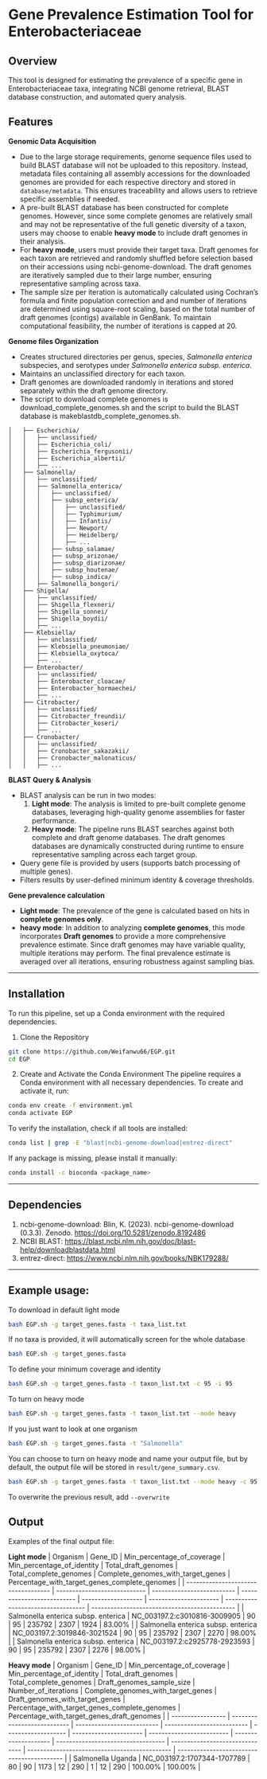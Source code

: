 # Gene Prevalence Estimation Tool for Enterobacteriaceae

## Overview
This tool is designed for estimating the prevalence of a specific gene in Enterobacteriaceae taxa, integrating NCBI genome retrieval, BLAST database construction, and automated query analysis.

## Features
**Genomic Data Acquisition**
  - Due to the large storage requirements, genome sequence files used to build BLAST database will not be uploaded to this repository. Instead, metadata files containing all assembly accessions for the downloaded genomes are provided for each respective directory and stored in `database/metadata`. This ensures traceability and allows users to retrieve specific assemblies if needed.
  - A pre-built BLAST database has been constructed for complete genomes. However, since some complete genomes are relatively small and may not be representative of the full genetic diversity of a taxon, users may choose to enable **heavy mode** to include draft genomes in their analysis.
  - For **heavy mode**, users must provide their target taxa. Draft genomes for each taxon are retrieved and randomly shuffled before selection based on their accessions using ncbi-genome-download. The draft genomes are iteratively sampled due to their large number, ensuring representative sampling across taxa.
  - The sample size per iteration is automatically calculated using Cochran’s formula and finite population correction and and number of iterations are determined using square-root scaling, based on the total number of draft genomes (contigs) available in GenBank. To maintain computational feasibility, the number of iterations is capped at 20.

**Genome files Organization**
- Creates structured directories per genus, species, *Salmonella enterica* subspecies, and serotypes under *Salmonella enterica subsp. enterica*.
- Maintains an unclassified directory for each taxon.
- Draft genomes are downloaded randomly in iterations and stored separately within the draft genome directory.
- The script to download complete genomes is download_complete_genomes.sh and the script to build the BLAST database is makeblastdb_complete_genomes.sh.
```
│   ├── Escherichia/
│   │   ├── unclassified/
│   │   ├── Escherichia_coli/
│   │   ├── Escherichia_fergusonii/
│   │   ├── Escherichia_albertii/
│   │   ├── ...
│   ├── Salmonella/
│   │   ├── unclassified/
│   │   ├── Salmonella_enterica/
│   │   │   ├── unclassified/
│   │   │   ├── subsp_enterica/
│   │   │   │   ├── unclassified/
│   │   │   │   ├── Typhimurium/
│   │   │   │   ├── Infantis/
│   │   │   │   ├── Newport/
│   │   │   │   ├── Heidelberg/
│   │   │   │   ├── ...
│   │   │   ├── subsp_salamae/
│   │   │   ├── subsp_arizonae/
│   │   │   ├── subsp_diarizonae/
│   │   │   ├── subsp_houtenae/
│   │   │   ├── subsp_indica/
│   │   ├── Salmonella_bongori/
│   ├── Shigella/
│   │   ├── unclassified/
│   │   ├── Shigella_flexneri/
│   │   ├── Shigella_sonnei/
│   │   ├── Shigella_boydii/
│   │   ├── ...
│   ├── Klebsiella/
│   │   ├── unclassified/
│   │   ├── Klebsiella_pneumoniae/
│   │   ├── Klebsiella_oxytoca/
│   │   ├── ...
│   ├── Enterobacter/
│   │   ├── unclassified/
│   │   ├── Enterobacter_cloacae/
│   │   ├── Enterobacter_hormaechei/
│   │   ├── ...
│   ├── Citrobacter/
│   │   ├── unclassified/
│   │   ├── Citrobacter_freundii/
│   │   ├── Citrobacter_koseri/
│   │   ├── ...
│   ├── Cronobacter/
│   │   ├── unclassified/
│   │   ├── Cronobacter_sakazakii/
│   │   ├── Cronobacter_malonaticus/
│   │   ├── ...
```
**BLAST Query & Analysis**
- BLAST analysis can be run in two modes:
  1. **Light mode**: The analysis is limited to pre-built complete genome databases, leveraging high-quality genome assemblies for faster performance.
  2. **Heavy mode**: The pipeline runs BLAST searches against both complete and draft genome databases. The draft genomes databases are dynamically constructed during runtime to ensure representative sampling across each target group.
- Query gene file is provided by users (supports batch processing of multiple genes).
- Filters results by user-defined minimum identity & coverage thresholds.

**Gene prevalence calculation**
- **Light mode**: The prevalence of the gene is calculated based on hits in **complete genomes only**.
- **heavy mode**: In addition to analyzing **complete genomes**, this mode incorporates **Draft genomes** to provide a more comprehensive prevalence estimate. Since draft genomes may have variable quality, multiple iterations may perform. The final prevalence estimate is averaged over all iterations, ensuring robustness against sampling bias.
------
## Installation
To run this pipeline, set up a Conda environment with the required dependencies.
1. Clone the Repository
```sh
git clone https://github.com/Weifanwu66/EGP.git
cd EGP
```
2. Create and Activate the Conda Environment
The pipeline requires a Conda environment with all necessary dependencies. To create and activate it, run:
```sh
conda env create -f environment.yml
conda activate EGP
```
To verify the installation, check if all tools are installed:
```sh
conda list | grep -E "blast|ncbi-genome-download|entrez-direct"
```
If any package is missing, please install it manually:
```sh
conda install -c bioconda <package_name>
```
-----
## Dependencies
1. ncbi-genome-download: Blin, K. (2023). ncbi-genome-download (0.3.3). Zenodo. https://doi.org/10.5281/zenodo.8192486
2. NCBI BLAST: https://blast.ncbi.nlm.nih.gov/doc/blast-help/downloadblastdata.html
3. entrez-direct: https://www.ncbi.nlm.nih.gov/books/NBK179288/
-----
## Example usage:
To download in default light mode
```sh
bash EGP.sh -g target_genes.fasta -t taxa_list.txt
```
If no taxa is provided, it will automatically screen for the whole database
```sh
bash EGP.sh -g target_genes.fasta
```
To define your minimum coverage and identity
```sh
bash EGP.sh -g target_genes.fasta -t taxon_list.txt -c 95 -i 95
```
To turn on heavy mode
```sh
bash EGP.sh -g target_genes.fasta -t taxon_list.txt --mode heavy
```
If you just want to look at one organism
```sh
bash EGP.sh -g target_genes.fasta -t "Salmonella"
```
You can choose to turn on heavy mode and name your output file, but by default, the output file will be stored in `result/gene_summary.csv`.
```sh
bash EGP.sh -g target_genes.fasta -t taxon_list.txt --mode heavy -c 95 -i 95 -o output.csv
```
To overwrite the previous result, add `--overwrite`
## Output
Examples of the final output file:

**Light mode**
| Organism                            | Gene_ID                      | Min_percentage_of_coverage | Min_percentage_of_identity | Total_draft_genomes | Total_complete_genomes | Complete_genomes_with_target_genes | Percentage_with_target_genes_complete_genomes |
| ----------------------------------- | ---------------------------- | -------------------------- | -------------------------- | ------------------- | ---------------------- | ---------------------------------- | --------------------------------------------- |
| Salmonella enterica subsp. enterica | NC_003197.2:c3010816-3009905 | 90                         | 95                         | 235792              | 2307                   | 1924                               | 83.00%                                        |
| Salmonella enterica subsp. enterica | NC_003197.2:3019846-3021524  | 90                         | 95                         | 235792              | 2307                   | 2270                               | 98.00%                                        |
| Salmonella enterica subsp. enterica | NC_003197.2:c2925778-2923593 | 90                         | 95                         | 235792              | 2307                   | 2276                               | 98.00%                                        |

**Heavy mode**
| Organism          | Gene_ID                     | Min_percentage_of_coverage | Min_percentage_of_identity | Total_draft_genomes | Total_complete_genomes | Draft_genomes_sample_size | Number_of_iterations | Complete_genomes_with_target_genes | Draft_genomes_with_target_genes | Percentage_with_target_genes_complete_genomes | Percentage_with_target_genes_draft_genomes |
| ----------------- | --------------------------- | -------------------------- | -------------------------- | ------------------- | ---------------------- | ------------------------- | -------------------- | ---------------------------------- | ------------------------------- | --------------------------------------------- | ------------------------------------------ |
| Salmonella Uganda | NC_003197.2:1707344-1707789 | 80                         | 90                         | 1173                | 12                     | 290                       | 1                    | 12                                 | 290                             | 100.00%                                       | 100.00%                                    |
